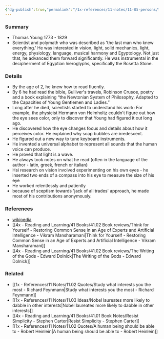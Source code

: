 ```yaml
---
{"dg-publish":true,"permalink":"/1x-references/11-notes/11-05-persons/thomas-young/","title":"Thomas Young","created":"2023-09-10T12:55:10.071+03:00","updated":"2024-02-14T20:18:18.037+03:00"}
---
```



### Summary
- Thomas Young 1773 - 1829
- Scientist and polymath who was described as 'the last man who knew everything.' He was interested in vision, light, solid mechanics, light, energy, physiology, language, musical harmony and Egyptology. Not just that, he advanced them forward significantly. He was instrumental in the decipherment of Egyptian hieroglyphs, specifically the Rosetta Stone.

### Details
- By the age of 2, he knew how to read fluently. 
- By 6 he had read the bible, Gulliver's travels, Robinson Crusoe, poetry and a book explaining “the Newtonian System of Philosophy, Adapted to the Capacities of Young Gentlemen and Ladies.”
- Long after he died, scientists started to understand his work: For example, the physicist Hermann von Helmholtz couldn't figure out how the eye sees color, only to discover that Young had figured it out long ago.
- He discovered how the eye changes focus and details about how it perceives color. He explained why soap bubbles are irredescent.
- He figured out a new way to tune keyboard instruments. 
- He invented a universal alphabet to represent all sounds that the human voice can produce.
- He proved that light is a wave.
- He always took notes on what he read (often in the language of the author - latin, greek, french or italian)
- Hsi research on vision involved experimenting on his own eyes - he inserted two ends of a compass into his eye to measure the size of his eye
- He worked relentlessly and patiently
- because of sceptism towards 'jack of all trades' approach, he made most of his contributions anonymously.

### References
- [wikipedia](https://en.wikipedia.org/wiki/Thomas_Young_(scientist))
- [[4x - Reading and Learning/41 Books/41.02 Book reviews/Think for Yourself - Restoring Common Sense in an Age of Experts and Artificial Intelligence - Vikram Mansharamani\|Think for Yourself - Restoring Common Sense in an Age of Experts and Artificial Intelligence - Vikram Mansharamani]]
- [[4x - Reading and Learning/41 Books/41.02 Book reviews/The Writing of the Gods - Edward Dolnick\|The Writing of the Gods - Edward Dolnick]]

### Related
- [[1x - References/11 Notes/11.02 Quotes/Study what interests you the most - Richard Feynmann\|Study what interests you the most - Richard Feynmann]]
- [[1x - References/11 Notes/11.03 Ideas/Nobel laureates more likely to dabble in other interests\|Nobel laureates more likely to dabble in other interests]]
- [[4x - Reading and Learning/41 Books/41.01 Book Notes/Resist Simplicity - Stephen Carter\|Resist Simplicity - Stephen Carter]]
- [[1x - References/11 Notes/11.02 Quotes/A human being should be able to - Robert Heinlein\|A human being should be able to - Robert Heinlein]]